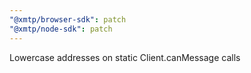 ```yaml
---
"@xmtp/browser-sdk": patch
"@xmtp/node-sdk": patch
---
```


Lowercase addresses on static Client.canMessage calls

